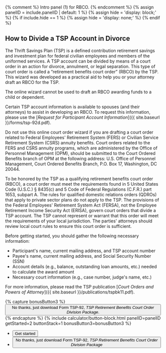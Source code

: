 {% comment %}
Intro panel (1) for RBCO.
{% endcomment %}
{% assign panelID = include.panelID | default: 1 %}
{% assign hide = 'display: block;' %}
{% if include.hide == 1 %} {% assign hide = 'display: none;' %} {% endif %}

<section id="panel-{{ panelID }}" class="calculator-panel" style="{{ hide }}" markdown="1">

<h2>How to Divide a TSP Account in Divorce</h2>

The Thrift Savings Plan (TSP) is a defined contribution retirement savings and investment plan for federal civilian employees and members of the uniformed services. A TSP account can be divided by means of a court order in an action for divorce, annulment, or legal separation. This type of court order is called a &#8220;retirement benefits court order&#8221; (RBCO) by the TSP. This wizard was developed as a practical aid to help you or your attorney draft an RBCO for the TSP.

The online wizard cannot be used to draft an RBCO awarding funds to a child or dependent.

Certain TSP account information is available to spouses (and their attorneys) to assist in developing an RBCO. To request this information, please use the [_Request for Participant Account Information_]({{ site.baseurl }}/forms/tsp-92d.pdf).

Do not use this online court order wizard if you are drafting a court order related to Federal Employees' Retirement System (FERS) or Civilian Service Retirement System (CSRS) annuity benefits. Court orders related to the FERS and CSRS annuity programs, which are administered by the Office of Personnel Management (OPM), should be submitted to the Court Ordered Benefits branch of OPM at the following address: U.S. Office of Personnel Management, Court Ordered Benefits Branch, P.O. Box 17, Washington, DC 20044.

To be honored by the TSP as a qualifying retirement benefits court order (RBCO), a court order must meet the requirements found in 5 United States Code (U.S.C.) § 8435(c) and 5 Code of Federal Regulations (C.F.R.) part 1653, subpart A. The rules for qualified domestic relations orders (QDROs) that apply to private sector plans do not apply to the TSP. The provisions of the Federal Employees' Retirement System Act (FERSA), not the Employee Retirement Income Security Act (ERISA), govern court orders that divide a TSP account. The TSP cannot represent or warrant that this order will meet the requirements of your local jurisdiction. The parties' attorneys should review local court rules to ensure this court order is sufficient.

Before getting started, you should gather the following necessary information:

- Participant's name, current mailing address, and TSP account number
- Payee's name, current mailing address, and Social Security Number (SSN)
- Account details (e.g., balance, outstanding loan amounts, etc.) needed to calculate the award amount
- Necessary court information (e.g., case number, judge's name, etc.)

For more information, please read the TSP publication [_Court Orders and Powers of Attorney_]({{ site.baseurl }}/publications/tspbk11.pdf).

<!-- THE 'capture bonusButton3' block doesn't seem to do anything. Can we delete? -->
{% capture bonusButton3 %}
<button type="button" class="usa-button-secondary usa-button-big" onclick="window.location.href='{{ site.baseurl }}/forms/tsp-92.pdf';" markdown="1">No thanks, just download Form TSP-92, _TSP Retirement Benefits Court Order Division Package_.</button>
{% endcapture %}
{% include calculator/button-block.html panelID=panelID getStarted=2 buttonStack=1 bonusButton3=bonusButton3 %}

<ul class="navigation-buttons">
  <li>
  <button class="usa-button-big" href="javascript:void(0);" title="" onclick="showPanel(1); return false;">Get started</button>
  </li>
  <span id="continue2OK">
  <li>
  <button class="usa-button-big usa-button-secondary" href="javascript:void(0);" title="" onclick="processPanel(2, 0, 3, 0); return false;">No thanks, just download Form TSP-92, <i>TSP Retirement Benefits Court Order Division Package</i></button>
  </li>
  </span>
</ul>
</section> <!-- end div#panel -->
